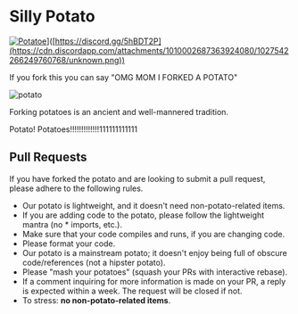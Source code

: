 Silly Potato
======

[![Potatoe]([https://i.imgur.com/HLPoNnY.png)](https://cdn.discordapp.com/attachments/1010002687363924080/1027542266249760768/unknown.png)]([https://discord.gg/5hBDT2P](https://cdn.discordapp.com/attachments/1010002687363924080/1027542266249760768/unknown.png))

If you fork this you can say "OMG MOM I FORKED A POTATO"

![potato](http://i.imgur.com/dRnvRZZ.jpg)

Forking potatoes is an ancient and well-mannered tradition.

Potato! Potatoes!!!!!!!!!!!!!111111111111

Pull Requests
-------------

If you have forked the potato and are looking to submit a pull request, please adhere to the following rules.

- Our potato is lightweight, and it doesn't need non-potato-related items.
- If you are adding code to the potato, please follow the lightweight mantra (no * imports, etc.).
- Make sure that your code compiles and runs, if you are changing code.
- Please format your code.
- Our potato is a mainstream potato; it doesn't enjoy being full of obscure code/references (not a hipster potato).
- Please "mash your potatoes" (squash your PRs with interactive rebase).
- If a comment inquiring for more information is made on your PR, a reply is expected within a week. The request will be closed if not.
- To stress: **no non-potato-related items**.
